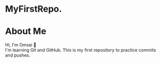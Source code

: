 # MyFirstRepo.
# About Me
Hi, I'm Omsai 👋  
I'm learning Git and GitHub. This is my first repository to practice commits and pushes.
